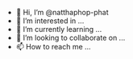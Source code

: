 - 👋 Hi, I’m @natthaphop-phat
- 👀 I’m interested in ...
- 🌱 I’m currently learning ...
- 💞️ I’m looking to collaborate on ...
- 📫 How to reach me ...

<!---
natthaphop-phat/natthaphop-phat is a ✨ special ✨ repository because its `README.md` (this file) appears on your GitHub profile.
You can click the Preview link to take a look at your changes.
--->
